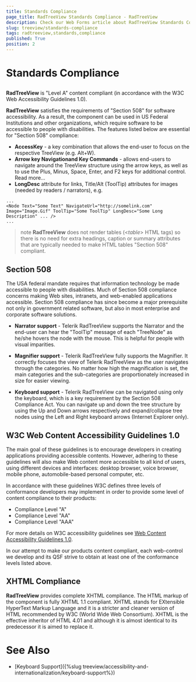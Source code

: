 ```yaml
---
title: Standards Compliance
page_title: RadTreeView Standards Compliance - RadTreeView
description: Check our Web Forms article about RadTreeView Standards Compliance.
slug: treeview/standards-compliance
tags: radtreeview,standards,compliance
published: True
position: 2
---
```


# Standards Compliance


## 


**RadTreeView** is "Level A" content compliant (in accordance with the W3C Web Accessibility Guidelines 1.0).

**RadTreeView** satisfies the requirements of "Section 508" for software accessibility. As a result, the component can be used in US Federal Institutions and other organizations, which require software to be accessible to people with disabilities. The features listed below are essential for "Section 508" compliance:

* **AccessKey** - a key combination that allows the end-user to focus on the respective TreeView (e.g. Alt+W).
* **Arrow key Navigationand Key Commands** - allows end-users to navigate around the TreeView structure using the arrow keys, as well as to use the Plus, Minus, Space, Enter, and F2 keys for additional control. Read more...
* **LongDesc** attribute for links, Title/Alt (ToolTip) attributes for images (needed by readers / narrators), e.g.

````ASPNET
...
<Node Text="Some Text" NavigateUrl="http://somelink.com" Image="Image.Gif" ToolTip="Some ToolTip" LongDesc="Some Long Description" ... />
...
````

>note **RadTreeView** does not render tables (<*table*> HTML tags) so there is no need for extra headings, caption or summary attributes that are typically needed to make HTML tables "Section 508" compliant.
>


## Section 508

The USA federal mandate requires that information technology be made accessible to people with disabilities. Much of Section 508 compliance concerns making Web sites, intranets, and web-enabled applications accessible. Section 508 compliance has since become a major prerequisite not only in government related software, but also in most enterprise and corporate software solutions.

* **Narrator support** - Telerik RadTreeView supports the Narrator and the end-user can hear the "ToolTip" message of each "TreeNode" as he/she hovers the node with the mouse. This is helpful for people with visual imparities.

* **Magnifier support** - Telerik RadTreeView fully supports the Magnifier. It correctly focuses the view of Telerik RadTreeView as the user navigates through the categories. No matter how high the magnification is set, the main categories and the sub-categories are proportionately increased in size for easier viewing.

* **Keyboard support** - Telerik RadTreeView can be navigated using only the keyboard, which is a key requirement by the Section 508 Compliance Act. You can navigate up and down the tree structure by using the Up and Down arrows respectively and expand/collapse tree nodes using the Left and Right keyboard arrows (Internet Explorer only).

## W3C Web Content Accessibility Guidelines 1.0

The main goal of these guidelines is to encourage developers in creating applications providing accessible contents. However, adhering to these guidelines will also make Web content more accessible to all kind of users, using different devices and interfaces: desktop browser, voice browser, mobile phone, automobile-based personal computer, etc.

In accordance with these guidelines W3C defines three levels of conformance developers may implement in order to provide some level of content compliance to their products:

* Compliance Level "A"
* Compliance Level "AA"
* Compliance Level "AAA"

For more details on W3C accessibility guidelines see [Web Content Accessibility Guidelines 1.0](https://www.w3.org/TR/WAI-WEBCONTENT/).

In our attempt to make our products content compliant, each web-control we develop and its QSF strive to obtain at least one of the conformance levels listed above.

## XHTML Compliance

**RadTreeView** provides complete XHTML compliance. The HTML markup of the component is fully XHTML 1.1 compliant. XHTML stands for EXtensible HyperText Markup Language and it is a stricter and cleaner version of HTML recommended by W3C (World Wide Web Consortium). XHTML is the effective inheritor of HTML 4.01 and although it is almost identical to its predecessor it is aimed to replace it.


# See Also

* [Keyboard Support]({%slug treeview/accessibility-and-internationalization/keyboard-support%})
